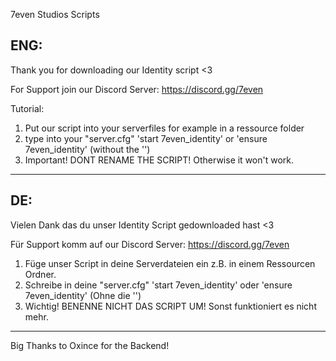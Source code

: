 7even Studios Scripts

ENG:
--------

Thank you for downloading our Identity script <3

For Support join our Discord Server: https://discord.gg/7even

Tutorial:

1. Put our script into your serverfiles for example in a ressource folder
2. type into your "server.cfg" 'start 7even_identity' or 'ensure 7even_identity' (without the '')
3. Important! DONT RENAME THE SCRIPT! Otherwise it won't work.

--------



DE:
--------

Vielen Dank das du unser Identity Script gedownloaded hast <3

Für Support komm auf our Discord Server: https://discord.gg/7even

1. Füge unser Script in deine Serverdateien ein z.B. in einem Ressourcen Ordner.
2. Schreibe in deine "server.cfg" 'start 7even_identity' oder 'ensure 7even_identity' (Ohne die '')
3. Wichtig! BENENNE NICHT DAS SCRIPT UM! Sonst funktioniert es nicht mehr.

--------

Big Thanks to Oxince for the Backend!